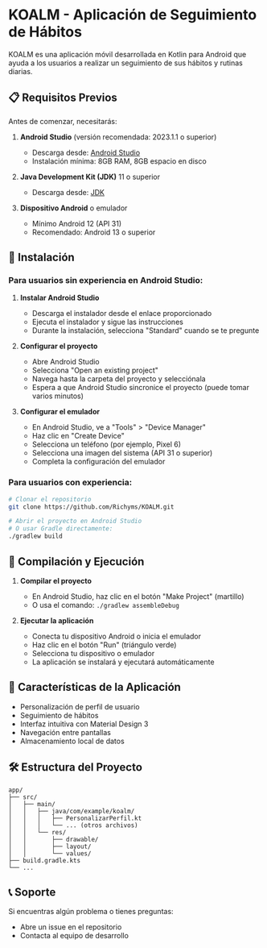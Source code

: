 # KOALM - Aplicación de Seguimiento de Hábitos

KOALM es una aplicación móvil desarrollada en Kotlin para Android que ayuda a los usuarios a realizar un seguimiento de sus hábitos y rutinas diarias.

## 📋 Requisitos Previos

Antes de comenzar, necesitarás:

1. **Android Studio** (versión recomendada: 2023.1.1 o superior)
   - Descarga desde: [Android Studio](https://developer.android.com/studio)
   - Instalación mínima: 8GB RAM, 8GB espacio en disco

2. **Java Development Kit (JDK)** 11 o superior
   - Descarga desde: [JDK](https://www.oracle.com/java/technologies/downloads/)

3. **Dispositivo Android** o emulador
   - Mínimo Android 12 (API 31)
   - Recomendado: Android 13 o superior

## 🚀 Instalación

### Para usuarios sin experiencia en Android Studio:

1. **Instalar Android Studio**
   - Descarga el instalador desde el enlace proporcionado
   - Ejecuta el instalador y sigue las instrucciones
   - Durante la instalación, selecciona "Standard" cuando se te pregunte

2. **Configurar el proyecto**
   - Abre Android Studio
   - Selecciona "Open an existing project"
   - Navega hasta la carpeta del proyecto y selecciónala
   - Espera a que Android Studio sincronice el proyecto (puede tomar varios minutos)

3. **Configurar el emulador**
   - En Android Studio, ve a "Tools" > "Device Manager"
   - Haz clic en "Create Device"
   - Selecciona un teléfono (por ejemplo, Pixel 6)
   - Selecciona una imagen del sistema (API 31 o superior)
   - Completa la configuración del emulador

### Para usuarios con experiencia:

```bash
# Clonar el repositorio
git clone https://github.com/Richyms/KOALM.git

# Abrir el proyecto en Android Studio
# O usar Gradle directamente:
./gradlew build
```

## 🔧 Compilación y Ejecución

1. **Compilar el proyecto**
   - En Android Studio, haz clic en el botón "Make Project" (martillo)
   - O usa el comando: `./gradlew assembleDebug`

2. **Ejecutar la aplicación**
   - Conecta tu dispositivo Android o inicia el emulador
   - Haz clic en el botón "Run" (triángulo verde)
   - Selecciona tu dispositivo o emulador
   - La aplicación se instalará y ejecutará automáticamente

## 📱 Características de la Aplicación

- Personalización de perfil de usuario
- Seguimiento de hábitos
- Interfaz intuitiva con Material Design 3
- Navegación entre pantallas
- Almacenamiento local de datos

## 🛠️ Estructura del Proyecto

```
app/
├── src/
│   ├── main/
│   │   ├── java/com/example/koalm/
│   │   │   ├── PersonalizarPerfil.kt
│   │   │   └── ... (otros archivos)
│   │   └── res/
│   │       ├── drawable/
│   │       ├── layout/
│   │       └── values/
├── build.gradle.kts
└── ...
```


## 📞 Soporte

Si encuentras algún problema o tienes preguntas:
- Abre un issue en el repositorio
- Contacta al equipo de desarrollo
